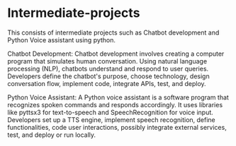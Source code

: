 # Intermediate-projects
This consists of intermediate projects such as Chatbot development and Python Voice assistant using python.

Chatbot Development:
Chatbot development involves creating a computer program that simulates human conversation. Using natural language processing (NLP), chatbots understand and respond to user queries. Developers define the chatbot's purpose, choose technology, design conversation flow, implement code, integrate APIs, test, and deploy.

Python Voice Assistant:
A Python voice assistant is a software program that recognizes spoken commands and responds accordingly. It uses libraries like pyttsx3 for text-to-speech and SpeechRecognition for voice input. Developers set up a TTS engine, implement speech recognition, define functionalities, code user interactions, possibly integrate external services, test, and deploy or run locally.
